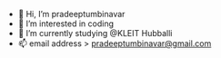 - 👋 Hi, I’m pradeeptumbinavar
- 👀 I’m interested in coding
- 🌱 I’m currently studying @KLEIT Hubballi
- 📫 email address > pradeeptumbinavar@gmail.com

<!---
pradeeptumbinavar/pradeeptumbinavar is a ✨ special ✨ repository because its `README.md` (this file) appears on your GitHub profile.
You can click the Preview link to take a look at your changes.
--->
